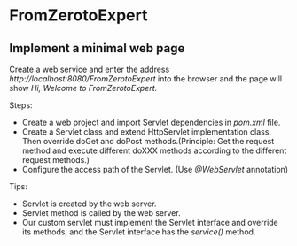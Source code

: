 # FromZerotoExpert

## Implement a minimal web page

Create a web service and enter the address *http://localhost:8080/FromZerotoExpert* into the browser and the page will show *Hi, Welcome to FromZerotoExpert.*

Steps:
- Create a web project and import Servlet dependencies in *pom.xml* file.
- Create a Servlet class and extend HttpServlet implementation class. Then override doGet and doPost methods.(Principle: Get the request method and execute different doXXX methods according to the different request methods.)
- Configure the access path of the Servlet. (Use *@WebServlet* annotation)

Tips:
- Servlet is created by the web server. 
- Servlet method is called by the web server.
- Our custom servlet must implement the Servlet interface and override its methods, and the Servlet interface has the *service()* method.